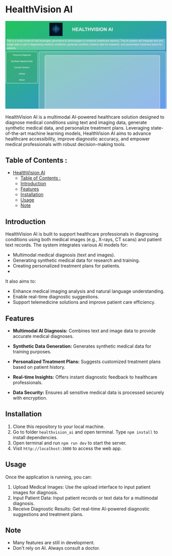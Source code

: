 # HealthVision AI

![image](screenshot.png)

HealthVision AI is a multimodal AI-powered healthcare solution designed to diagnose medical conditions using text and imaging data, generate synthetic medical data, and personalize treatment plans. Leveraging state-of-the-art machine learning models, HealthVision AI aims to advance healthcare accessibility, improve diagnostic accuracy, and empower medical professionals with robust decision-making tools.

## Table of Contents :
- [HealthVision AI](#healthvision-ai)
  - [Table of Contents :](#table-of-contents-)
  - [Introduction](#introduction)
  - [Features](#features)
  - [Installation](#installation)
  - [Usage](#usage)
  - [Note](#note)

## Introduction

HealthVision AI is built to support healthcare professionals in diagnosing conditions using both medical images (e.g., X-rays, CT scans) and patient text records. The system integrates various AI models for:

- Multimodal medical diagnosis (text and images).
- Generating synthetic medical data for research and training.
- Creating personalized treatment plans for patients.
- 
It also aims to:

- Enhance medical imaging analysis and natural language understanding.
- Enable real-time diagnostic suggestions.
- Support telemedicine solutions and improve patient care efficiency.

## Features

- **Multimodal AI Diagnosis:** Combines text and image data to provide accurate medical diagnoses.

- **Synthetic Data Generation:** Generates synthetic medical data for training purposes.
- **Personalized Treatment Plans:** Suggests customized treatment plans based on patient history.
- **Real-time Insights:** Offers instant diagnostic feedback to healthcare professionals.
- **Data Security:** Ensures all sensitive medical data is processed securely with encryption.

## Installation

1. Clone this repository to your local machine.
2. Go to folder `healthvision_ai` and open terminal. Type `npm install` to install dependencies.
3. Open terminal and run `npm run dev` to start the server.
4. Visit `http://localhost:3000` to access the web app.

## Usage

Once the application is running, you can:

1. Upload Medical Images: Use the upload interface to input patient images for diagnosis.
2. Input Patient Data: Input patient records or text data for a multimodal diagnosis.
3. Receive Diagnostic Results: Get real-time AI-powered diagnostic suggestions and treatment plans.

## Note

- Many features are still in development.
- Don't rely on AI. Always consult a doctor.
